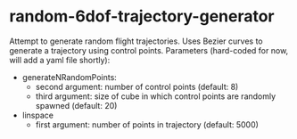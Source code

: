 # random-6dof-trajectory-generator
Attempt to generate random flight trajectories.
Uses Bezier curves to generate a trajectory using control points.
Parameters (hard-coded for now, will add a yaml file shortly):
* generateNRandomPoints: 
    * second argument: number of control points (default: 8)
    * third argument: size of cube in which control points are randomly spawned (default: 20)
* linspace
    * first argument: number of points in trajectory (default: 5000)
